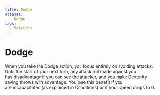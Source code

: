```yaml
---
title: Dodge
aliases:
  - Dodge
tags:
  - 5eAction
---
```


# Dodge

When you take the Dodge action, you focus entirely on avoiding attacks. Until the start of your next turn, any attack roll made against you has disadvantage if you can see the attacker, and you make Dexterity saving throws with advantage. You lose this benefit if you are incapacitated (as explained in Conditions) or if your speed drops to 0.
